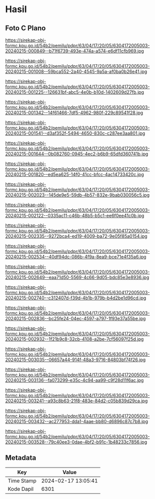 # Hasil

## Foto C Plano

https://sirekap-obj-formc.kpu.go.id/54b2/pemilu/pdpr/63/04/17/20/05/6304172005003-20240215-000849--b71f6739-493e-474a-a574-e6df11cfb969.jpg

https://sirekap-obj-formc.kpu.go.id/54b2/pemilu/pdpr/63/04/17/20/05/6304172005003-20240215-001008--59bca552-2a40-4545-9a5a-af0ba0b26e41.jpg

https://sirekap-obj-formc.kpu.go.id/54b2/pemilu/pdpr/63/04/17/20/05/6304172005003-20240215-001225--126631bf-abc5-4e0b-b10d-1402609d27fb.jpg

https://sirekap-obj-formc.kpu.go.id/54b2/pemilu/pdpr/63/04/17/20/05/6304172005003-20240215-001342--14f61466-7df5-4962-980f-229c89541f28.jpg

https://sirekap-obj-formc.kpu.go.id/54b2/pemilu/pdpr/63/04/17/20/05/6304172005003-20240215-001541--d3af352f-5494-4650-830c-c287ee3aa801.jpg

https://sirekap-obj-formc.kpu.go.id/54b2/pemilu/pdpr/63/04/17/20/05/6304172005003-20240215-001644--0b082760-0945-4ec2-b6b9-65dfd360741b.jpg

https://sirekap-obj-formc.kpu.go.id/54b2/pemilu/pdpr/63/04/17/20/05/6304172005003-20240215-001820--ed5ea625-14f0-41cc-bfcc-4ac14733420c.jpg

https://sirekap-obj-formc.kpu.go.id/54b2/pemilu/pdpr/63/04/17/20/05/6304172005003-20240215-002023--145de9e5-59db-4b57-832e-9bab030056c5.jpg

https://sirekap-obj-formc.kpu.go.id/54b2/pemilu/pdpr/63/04/17/20/05/6304172005003-20240215-002122--0335ac11-c46b-48b5-b5c1-ee6f0ee41c0b.jpg

https://sirekap-obj-formc.kpu.go.id/54b2/pemilu/pdpr/63/04/17/20/05/6304172005003-20240215-002335--9272bca4-ed19-4009-ba72-9e05f85a0154.jpg

https://sirekap-obj-formc.kpu.go.id/54b2/pemilu/pdpr/63/04/17/20/05/6304172005003-20240215-002534--40df94dc-086b-4f9a-8ea9-bce71e4f35a6.jpg

https://sirekap-obj-formc.kpu.go.id/54b2/pemilu/pdpr/63/04/17/20/05/6304172005003-20240215-002649--eaa71d50-5569-4c66-9d05-bdc85e3e8936.jpg

https://sirekap-obj-formc.kpu.go.id/54b2/pemilu/pdpr/63/04/17/20/05/6304172005003-20240215-002740--c312407d-f39d-4b1b-979b-b4d2be1d96cd.jpg

https://sirekap-obj-formc.kpu.go.id/54b2/pemilu/pdpr/63/04/17/20/05/6304172005003-20240215-002836--bc25fe24-04ec-4597-a797-1f93e37a55be.jpg

https://sirekap-obj-formc.kpu.go.id/54b2/pemilu/pdpr/63/04/17/20/05/6304172005003-20240215-002932--1f21b9c8-32cb-4108-a2be-7cf56097f25d.jpg

https://sirekap-obj-formc.kpu.go.id/54b2/pemilu/pdpr/63/04/17/20/05/6304172005003-20240215-003035--06657a44-914f-48a3-9716-84803bf74f26.jpg

https://sirekap-obj-formc.kpu.go.id/54b2/pemilu/pdpr/63/04/17/20/05/6304172005003-20240215-003136--fa073299-e35c-4c94-aa99-c9f28d11f6ac.jpg

https://sirekap-obj-formc.kpu.go.id/54b2/pemilu/pdpr/63/04/17/20/05/6304172005003-20240215-003241--a93c8b63-21f8-483e-84d2-c05b839d29ca.jpg

https://sirekap-obj-formc.kpu.go.id/54b2/pemilu/pdpr/63/04/17/20/05/6304172005003-20240215-003432--ac277953-dda1-4aae-bb80-d6896c87c7b8.jpg

https://sirekap-obj-formc.kpu.go.id/54b2/pemilu/pdpr/63/04/17/20/05/6304172005003-20240215-003528--79c40ee3-0dae-4bf2-b91c-1b48233c7856.jpg


## Metadata

| Key        | Value               |
| ---------- | ------------------- |
| Time Stamp | 2024-02-17 13:05:41 |
| Kode Dapil | 6301                |



